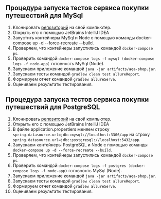 ## Процедура запуска тестов сервиса покупки путешествий для MySql
1. Клонировать [репозиторий](https://github.com/BelyakovArkadiy/Diplom-draft) на свой компьютер.
1. Открыть его с помощью JetBrains IntelliJ IDEA 
1. Запустить контейнеры MySql и Node c помощью команды docker-compose up -d --force-recreate --build.
1. Проверяем, что контейнеры запустились командой ``` docker-compose ps ```.
1. Проверить командой ``` docker-compose logs -f mysql (docker-compose logs -f node-app) ``` готовность MySql (Node).
1. Запускаем приложение командой ``` java -jar artifacts/aqa-shop.jar ```.
1. Запускаем тесты командой 
``` gradlew clean test allureReport ```.
1. Формируем отчет командой ``` gradlew allureServe ```.
1. Оцениваем результаты тестирования.



## Процедура запуска тестов сервиса покупки путешествий для PostgreSQL
1. Клонировать [репозиторий](https://github.com/BelyakovArkadiy/Diplom-draft) на свой компьютер.
1. Открыть его с помощью JetBrains IntelliJ IDEA 
1. В файле application.propertiers меняем строку ``` spring.datasource.url=jdbc:mysql://localhost:3306/app ``` на строку ``` spring.datasource.url=jdbc:postgresql://localhost:5432/app```.
1. Запускаем контейнеры PostgreSQL и Node c помощью команды 
``` docker-compose up -d --force-recreate --build ```.
1. Проверяем, что контейнеры запустились командой ``` docker-compose ps ```.
1. Проверить командой ``` docker-compose logs -f postgres (docker-compose logs -f node-app) ``` готовность MySql (Node).
1. Запускаем приложение командой ``` java -jar artifacts/aqa-shop.jar ```.
1. Запускаем тесты командой 
``` gradlew clean test allureReport ```.
1. Формируем отчет командой ``` gradlew allureServe ```.
1. Оцениваем результаты тестирования.
